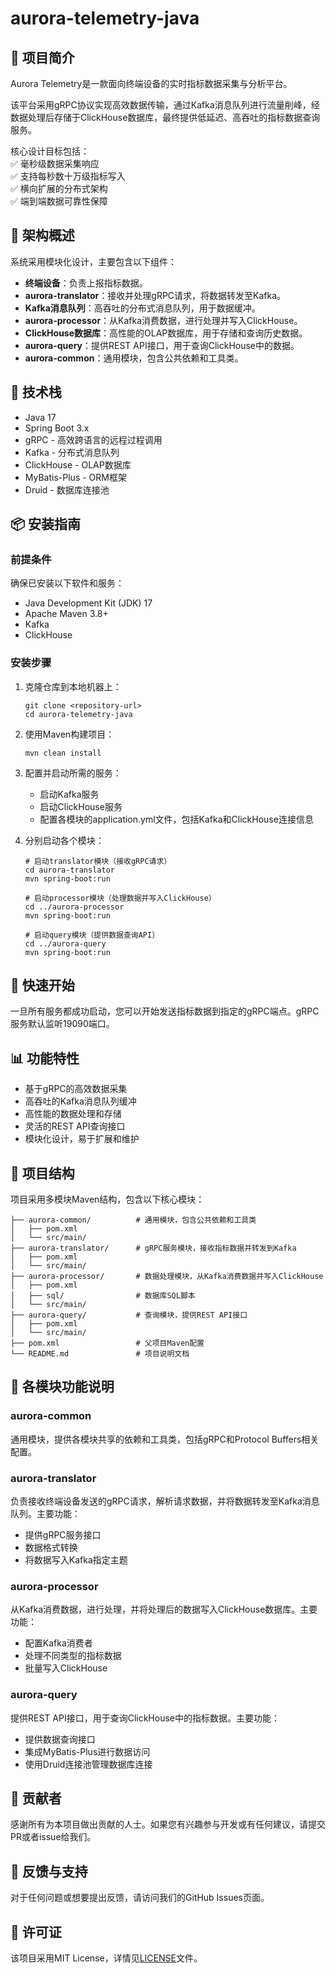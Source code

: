 # aurora-telemetry-java

## 📌 项目简介

Aurora Telemetry是一款面向终端设备的实时指标数据采集与分析平台。

该平台采用gRPC协议实现高效数据传输，通过Kafka消息队列进行流量削峰，经数据处理后存储于ClickHouse数据库，最终提供低延迟、高吞吐的指标数据查询服务。  

核心设计目标包括：  
✅ 毫秒级数据采集响应  
✅ 支持每秒数十万级指标写入  
✅ 横向扩展的分布式架构  
✅ 端到端数据可靠性保障


## 🧩 架构概述

系统采用模块化设计，主要包含以下组件：

- **终端设备**：负责上报指标数据。
- **aurora-translator**：接收并处理gRPC请求，将数据转发至Kafka。
- **Kafka消息队列**：高吞吐的分布式消息队列，用于数据缓冲。
- **aurora-processor**：从Kafka消费数据，进行处理并写入ClickHouse。
- **ClickHouse数据库**：高性能的OLAP数据库，用于存储和查询历史数据。
- **aurora-query**：提供REST API接口，用于查询ClickHouse中的数据。
- **aurora-common**：通用模块，包含公共依赖和工具类。

## 🔧 技术栈

- Java 17
- Spring Boot 3.x
- gRPC - 高效跨语言的远程过程调用
- Kafka - 分布式消息队列
- ClickHouse - OLAP数据库
- MyBatis-Plus - ORM框架
- Druid - 数据库连接池

## 📦 安装指南

### 前提条件

确保已安装以下软件和服务：

- Java Development Kit (JDK) 17
- Apache Maven 3.8+
- Kafka
- ClickHouse

### 安装步骤

1. 克隆仓库到本地机器上：
   ```shell
   git clone <repository-url>
   cd aurora-telemetry-java
   ```

2. 使用Maven构建项目：
   ```shell
   mvn clean install
   ```

3. 配置并启动所需的服务：
   - 启动Kafka服务
   - 启动ClickHouse服务
   - 配置各模块的application.yml文件，包括Kafka和ClickHouse连接信息

4. 分别启动各个模块：
   ```shell
   # 启动translator模块（接收gRPC请求）
   cd aurora-translator
   mvn spring-boot:run
   
   # 启动processor模块（处理数据并写入ClickHouse）
   cd ../aurora-processor
   mvn spring-boot:run
   
   # 启动query模块（提供数据查询API）
   cd ../aurora-query
   mvn spring-boot:run
   ```

## 🚀 快速开始

一旦所有服务都成功启动，您可以开始发送指标数据到指定的gRPC端点。gRPC服务默认监听19090端口。

## 📊 功能特性

- 基于gRPC的高效数据采集
- 高吞吐的Kafka消息队列缓冲
- 高性能的数据处理和存储
- 灵活的REST API查询接口
- 模块化设计，易于扩展和维护

## 📁 项目结构

项目采用多模块Maven结构，包含以下核心模块：

```
├── aurora-common/          # 通用模块，包含公共依赖和工具类
│   ├── pom.xml
│   └── src/main/
├── aurora-translator/      # gRPC服务模块，接收指标数据并转发到Kafka
│   ├── pom.xml
│   └── src/main/
├── aurora-processor/       # 数据处理模块，从Kafka消费数据并写入ClickHouse
│   ├── pom.xml
│   ├── sql/                # 数据库SQL脚本
│   └── src/main/
├── aurora-query/           # 查询模块，提供REST API接口
│   ├── pom.xml
│   └── src/main/
├── pom.xml                 # 父项目Maven配置
└── README.md               # 项目说明文档
```

## 📝 各模块功能说明

### aurora-common
通用模块，提供各模块共享的依赖和工具类，包括gRPC和Protocol Buffers相关配置。

### aurora-translator
负责接收终端设备发送的gRPC请求，解析请求数据，并将数据转发至Kafka消息队列。主要功能：
- 提供gRPC服务接口
- 数据格式转换
- 将数据写入Kafka指定主题

### aurora-processor
从Kafka消费数据，进行处理，并将处理后的数据写入ClickHouse数据库。主要功能：
- 配置Kafka消费者
- 处理不同类型的指标数据
- 批量写入ClickHouse

### aurora-query
提供REST API接口，用于查询ClickHouse中的指标数据。主要功能：
- 提供数据查询接口
- 集成MyBatis-Plus进行数据访问
- 使用Druid连接池管理数据库连接

## 👥 贡献者

感谢所有为本项目做出贡献的人士。如果您有兴趣参与开发或有任何建议，请提交PR或者issue给我们。

## 💬 反馈与支持

对于任何问题或想要提出反馈，请访问我们的GitHub Issues页面。

## 📜 许可证

该项目采用MIT License，详情见[LICENSE](LICENSE)文件。

